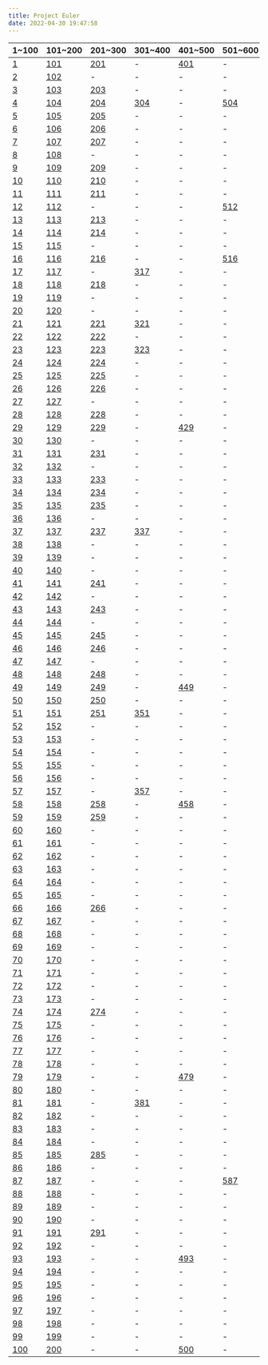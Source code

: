 ```yaml
---
title: Project Euler
date: 2022-04-30 19:47:58
---
```



|1~100|101~200|201~300|301~400|401~500|501~600|601~700|701~800|
|-|-|-|-|-|-|-|-|
|[1](../QUESTION/Project-Euler-1)|[101](../QUESTION/Project-Euler-101)|[201](../QUESTION/Project-Euler-201)|-|[401](../QUESTION/Project-Euler-401)|-|[601](../QUESTION/Project-Euler-601)|-|
|[2](../QUESTION/Project-Euler-2)|[102](../QUESTION/Project-Euler-102)|-|-|-|-|-|-|
|[3](../QUESTION/Project-Euler-3)|[103](../QUESTION/Project-Euler-103)|[203](../QUESTION/Project-Euler-203)|-|-|-|-|-|
|[4](../QUESTION/Project-Euler-4)|[104](../QUESTION/Project-Euler-104)|[204](../QUESTION/Project-Euler-204)|[304](../QUESTION/Project-Euler-304)|-|[504](../QUESTION/Project-Euler-504)|-|-|
|[5](../QUESTION/Project-Euler-5)|[105](../QUESTION/Project-Euler-105)|[205](../QUESTION/Project-Euler-205)|-|-|-|-|-|
|[6](../QUESTION/Project-Euler-6)|[106](../QUESTION/Project-Euler-106)|[206](../QUESTION/Project-Euler-206)|-|-|-|-|-|
|[7](../QUESTION/Project-Euler-7)|[107](../QUESTION/Project-Euler-107)|[207](../QUESTION/Project-Euler-207)|-|-|-|[607](../QUESTION/Project-Euler-607)|-|
|[8](../QUESTION/Project-Euler-8)|[108](../QUESTION/Project-Euler-108)|-|-|-|-|-|-|
|[9](../QUESTION/Project-Euler-9)|[109](../QUESTION/Project-Euler-109)|[209](../QUESTION/Project-Euler-209)|-|-|-|[609](../QUESTION/Project-Euler-609)|-|
|[10](../QUESTION/Project-Euler-10)|[110](../QUESTION/Project-Euler-110)|[210](../QUESTION/Project-Euler-210)|-|-|-|-|-|
|[11](../QUESTION/Project-Euler-11)|[111](../QUESTION/Project-Euler-111)|[211](../QUESTION/Project-Euler-211)|-|-|-|-|-|
|[12](../QUESTION/Project-Euler-12)|[112](../QUESTION/Project-Euler-112)|-|-|-|[512](../QUESTION/Project-Euler-512)|-|-|
|[13](../QUESTION/Project-Euler-13)|[113](../QUESTION/Project-Euler-113)|[213](../QUESTION/Project-Euler-213)|-|-|-|[613](../QUESTION/Project-Euler-613)|-|
|[14](../QUESTION/Project-Euler-14)|[114](../QUESTION/Project-Euler-114)|[214](../QUESTION/Project-Euler-214)|-|-|-|-|-|
|[15](../QUESTION/Project-Euler-15)|[115](../QUESTION/Project-Euler-115)|-|-|-|-|-|-|
|[16](../QUESTION/Project-Euler-16)|[116](../QUESTION/Project-Euler-116)|[216](../QUESTION/Project-Euler-216)|-|-|[516](../QUESTION/Project-Euler-516)|-|-|
|[17](../QUESTION/Project-Euler-17)|[117](../QUESTION/Project-Euler-117)|-|[317](../QUESTION/Project-Euler-317)|-|-|-|-|
|[18](../QUESTION/Project-Euler-18)|[118](../QUESTION/Project-Euler-118)|[218](../QUESTION/Project-Euler-218)|-|-|-|[618](../QUESTION/Project-Euler-618)|-|
|[19](../QUESTION/Project-Euler-19)|[119](../QUESTION/Project-Euler-119)|-|-|-|-|-|-|
|[20](../QUESTION/Project-Euler-20)|[120](../QUESTION/Project-Euler-120)|-|-|-|-|-|-|
|[21](../QUESTION/Project-Euler-21)|[121](../QUESTION/Project-Euler-121)|[221](../QUESTION/Project-Euler-221)|[321](../QUESTION/Project-Euler-321)|-|-|-|-|
|[22](../QUESTION/Project-Euler-22)|[122](../QUESTION/Project-Euler-122)|[222](../QUESTION/Project-Euler-222)|-|-|-|-|-|
|[23](../QUESTION/Project-Euler-23)|[123](../QUESTION/Project-Euler-123)|[223](../QUESTION/Project-Euler-223)|[323](../QUESTION/Project-Euler-323)|-|-|-|-|
|[24](../QUESTION/Project-Euler-24)|[124](../QUESTION/Project-Euler-124)|[224](../QUESTION/Project-Euler-224)|-|-|-|-|[724](../QUESTION/Project-Euler-724)|
|[25](../QUESTION/Project-Euler-25)|[125](../QUESTION/Project-Euler-125)|[225](../QUESTION/Project-Euler-225)|-|-|-|[625](../QUESTION/Project-Euler-625)|-|
|[26](../QUESTION/Project-Euler-26)|[126](../QUESTION/Project-Euler-126)|[226](../QUESTION/Project-Euler-226)|-|-|-|-|-|
|[27](../QUESTION/Project-Euler-27)|[127](../QUESTION/Project-Euler-127)|-|-|-|-|-|[727](../QUESTION/Project-Euler-727)|
|[28](../QUESTION/Project-Euler-28)|[128](../QUESTION/Project-Euler-128)|[228](../QUESTION/Project-Euler-228)|-|-|-|-|-|
|[29](../QUESTION/Project-Euler-29)|[129](../QUESTION/Project-Euler-129)|[229](../QUESTION/Project-Euler-229)|-|[429](../QUESTION/Project-Euler-429)|-|-|-|
|[30](../QUESTION/Project-Euler-30)|[130](../QUESTION/Project-Euler-130)|-|-|-|-|-|-|
|[31](../QUESTION/Project-Euler-31)|[131](../QUESTION/Project-Euler-131)|[231](../QUESTION/Project-Euler-231)|-|-|-|-|-|
|[32](../QUESTION/Project-Euler-32)|[132](../QUESTION/Project-Euler-132)|-|-|-|-|-|-|
|[33](../QUESTION/Project-Euler-33)|[133](../QUESTION/Project-Euler-133)|[233](../QUESTION/Project-Euler-233)|-|-|-|-|[733](../QUESTION/Project-Euler-733)|
|[34](../QUESTION/Project-Euler-34)|[134](../QUESTION/Project-Euler-134)|[234](../QUESTION/Project-Euler-234)|-|-|-|-|-|
|[35](../QUESTION/Project-Euler-35)|[135](../QUESTION/Project-Euler-135)|[235](../QUESTION/Project-Euler-235)|-|-|-|-|-|
|[36](../QUESTION/Project-Euler-36)|[136](../QUESTION/Project-Euler-136)|-|-|-|-|-|-|
|[37](../QUESTION/Project-Euler-37)|[137](../QUESTION/Project-Euler-137)|[237](../QUESTION/Project-Euler-237)|[337](../QUESTION/Project-Euler-337)|-|-|-|-|
|[38](../QUESTION/Project-Euler-38)|[138](../QUESTION/Project-Euler-138)|-|-|-|-|-|-|
|[39](../QUESTION/Project-Euler-39)|[139](../QUESTION/Project-Euler-139)|-|-|-|-|-|-|
|[40](../QUESTION/Project-Euler-40)|[140](../QUESTION/Project-Euler-140)|-|-|-|-|-|-|
|[41](../QUESTION/Project-Euler-41)|[141](../QUESTION/Project-Euler-141)|[241](../QUESTION/Project-Euler-241)|-|-|-|-|-|
|[42](../QUESTION/Project-Euler-42)|[142](../QUESTION/Project-Euler-142)|-|-|-|-|-|-|
|[43](../QUESTION/Project-Euler-43)|[143](../QUESTION/Project-Euler-143)|[243](../QUESTION/Project-Euler-243)|-|-|-|[643](../QUESTION/Project-Euler-643)|[743](../QUESTION/Project-Euler-743)|
|[44](../QUESTION/Project-Euler-44)|[144](../QUESTION/Project-Euler-144)|-|-|-|-|-|-|
|[45](../QUESTION/Project-Euler-45)|[145](../QUESTION/Project-Euler-145)|[245](../QUESTION/Project-Euler-245)|-|-|-|-|-|
|[46](../QUESTION/Project-Euler-46)|[146](../QUESTION/Project-Euler-146)|[246](../QUESTION/Project-Euler-246)|-|-|-|-|-|
|[47](../QUESTION/Project-Euler-47)|[147](../QUESTION/Project-Euler-147)|-|-|-|-|-|-|
|[48](../QUESTION/Project-Euler-48)|[148](../QUESTION/Project-Euler-148)|[248](../QUESTION/Project-Euler-248)|-|-|-|-|-|
|[49](../QUESTION/Project-Euler-49)|[149](../QUESTION/Project-Euler-149)|[249](../QUESTION/Project-Euler-249)|-|[449](../QUESTION/Project-Euler-449)|-|-|-|
|[50](../QUESTION/Project-Euler-50)|[150](../QUESTION/Project-Euler-150)|[250](../QUESTION/Project-Euler-250)|-|-|-|[650](../QUESTION/Project-Euler-650)|-|
|[51](../QUESTION/Project-Euler-51)|[151](../QUESTION/Project-Euler-151)|[251](../QUESTION/Project-Euler-251)|[351](../QUESTION/Project-Euler-351)|-|-|-|-|
|[52](../QUESTION/Project-Euler-52)|[152](../QUESTION/Project-Euler-152)|-|-|-|-|-|-|
|[53](../QUESTION/Project-Euler-53)|[153](../QUESTION/Project-Euler-153)|-|-|-|-|-|-|
|[54](../QUESTION/Project-Euler-54)|[154](../QUESTION/Project-Euler-154)|-|-|-|-|-|-|
|[55](../QUESTION/Project-Euler-55)|[155](../QUESTION/Project-Euler-155)|-|-|-|-|-|-|
|[56](../QUESTION/Project-Euler-56)|[156](../QUESTION/Project-Euler-156)|-|-|-|-|-|-|
|[57](../QUESTION/Project-Euler-57)|[157](../QUESTION/Project-Euler-157)|-|[357](../QUESTION/Project-Euler-357)|-|-|-|-|
|[58](../QUESTION/Project-Euler-58)|[158](../QUESTION/Project-Euler-158)|[258](../QUESTION/Project-Euler-258)|-|[458](../QUESTION/Project-Euler-458)|-|-|-|
|[59](../QUESTION/Project-Euler-59)|[159](../QUESTION/Project-Euler-159)|[259](../QUESTION/Project-Euler-259)|-|-|-|-|-|
|[60](../QUESTION/Project-Euler-60)|[160](../QUESTION/Project-Euler-160)|-|-|-|-|-|-|
|[61](../QUESTION/Project-Euler-61)|[161](../QUESTION/Project-Euler-161)|-|-|-|-|-|-|
|[62](../QUESTION/Project-Euler-62)|[162](../QUESTION/Project-Euler-162)|-|-|-|-|-|-|
|[63](../QUESTION/Project-Euler-63)|[163](../QUESTION/Project-Euler-163)|-|-|-|-|-|-|
|[64](../QUESTION/Project-Euler-64)|[164](../QUESTION/Project-Euler-164)|-|-|-|-|-|-|
|[65](../QUESTION/Project-Euler-65)|[165](../QUESTION/Project-Euler-165)|-|-|-|-|-|-|
|[66](../QUESTION/Project-Euler-66)|[166](../QUESTION/Project-Euler-166)|[266](../QUESTION/Project-Euler-266)|-|-|-|-|-|
|[67](../QUESTION/Project-Euler-67)|[167](../QUESTION/Project-Euler-167)|-|-|-|-|-|-|
|[68](../QUESTION/Project-Euler-68)|[168](../QUESTION/Project-Euler-168)|-|-|-|-|-|-|
|[69](../QUESTION/Project-Euler-69)|[169](../QUESTION/Project-Euler-169)|-|-|-|-|-|-|
|[70](../QUESTION/Project-Euler-70)|[170](../QUESTION/Project-Euler-170)|-|-|-|-|-|-|
|[71](../QUESTION/Project-Euler-71)|[171](../QUESTION/Project-Euler-171)|-|-|-|-|-|-|
|[72](../QUESTION/Project-Euler-72)|[172](../QUESTION/Project-Euler-172)|-|-|-|-|-|-|
|[73](../QUESTION/Project-Euler-73)|[173](../QUESTION/Project-Euler-173)|-|-|-|-|-|-|
|[74](../QUESTION/Project-Euler-74)|[174](../QUESTION/Project-Euler-174)|[274](../QUESTION/Project-Euler-274)|-|-|-|-|-|
|[75](../QUESTION/Project-Euler-75)|[175](../QUESTION/Project-Euler-175)|-|-|-|-|-|-|
|[76](../QUESTION/Project-Euler-76)|[176](../QUESTION/Project-Euler-176)|-|-|-|-|-|-|
|[77](../QUESTION/Project-Euler-77)|[177](../QUESTION/Project-Euler-177)|-|-|-|-|-|-|
|[78](../QUESTION/Project-Euler-78)|[178](../QUESTION/Project-Euler-178)|-|-|-|-|-|-|
|[79](../QUESTION/Project-Euler-79)|[179](../QUESTION/Project-Euler-179)|-|-|[479](../QUESTION/Project-Euler-479)|-|-|-|
|[80](../QUESTION/Project-Euler-80)|[180](../QUESTION/Project-Euler-180)|-|-|-|-|-|-|
|[81](../QUESTION/Project-Euler-81)|[181](../QUESTION/Project-Euler-181)|-|[381](../QUESTION/Project-Euler-381)|-|-|-|-|
|[82](../QUESTION/Project-Euler-82)|[182](../QUESTION/Project-Euler-182)|-|-|-|-|-|-|
|[83](../QUESTION/Project-Euler-83)|[183](../QUESTION/Project-Euler-183)|-|-|-|-|-|-|
|[84](../QUESTION/Project-Euler-84)|[184](../QUESTION/Project-Euler-184)|-|-|-|-|[684](../QUESTION/Project-Euler-684)|-|
|[85](../QUESTION/Project-Euler-85)|[185](../QUESTION/Project-Euler-185)|[285](../QUESTION/Project-Euler-285)|-|-|-|-|-|
|[86](../QUESTION/Project-Euler-86)|[186](../QUESTION/Project-Euler-186)|-|-|-|-|-|-|
|[87](../QUESTION/Project-Euler-87)|[187](../QUESTION/Project-Euler-187)|-|-|-|[587](../QUESTION/Project-Euler-587)|-|-|
|[88](../QUESTION/Project-Euler-88)|[188](../QUESTION/Project-Euler-188)|-|-|-|-|-|-|
|[89](../QUESTION/Project-Euler-89)|[189](../QUESTION/Project-Euler-189)|-|-|-|-|-|-|
|[90](../QUESTION/Project-Euler-90)|[190](../QUESTION/Project-Euler-190)|-|-|-|-|-|-|
|[91](../QUESTION/Project-Euler-91)|[191](../QUESTION/Project-Euler-191)|[291](../QUESTION/Project-Euler-291)|-|-|-|-|-|
|[92](../QUESTION/Project-Euler-92)|[192](../QUESTION/Project-Euler-192)|-|-|-|-|-|-|
|[93](../QUESTION/Project-Euler-93)|[193](../QUESTION/Project-Euler-193)|-|-|[493](../QUESTION/Project-Euler-493)|-|-|-|
|[94](../QUESTION/Project-Euler-94)|[194](../QUESTION/Project-Euler-194)|-|-|-|-|-|-|
|[95](../QUESTION/Project-Euler-95)|[195](../QUESTION/Project-Euler-195)|-|-|-|-|-|-|
|[96](../QUESTION/Project-Euler-96)|[196](../QUESTION/Project-Euler-196)|-|-|-|-|-|-|
|[97](../QUESTION/Project-Euler-97)|[197](../QUESTION/Project-Euler-197)|-|-|-|-|-|-|
|[98](../QUESTION/Project-Euler-98)|[198](../QUESTION/Project-Euler-198)|-|-|-|-|-|-|
|[99](../QUESTION/Project-Euler-99)|[199](../QUESTION/Project-Euler-199)|-|-|-|-|-|-|
|[100](../QUESTION/Project-Euler-100)|[200](../QUESTION/Project-Euler-200)|-|-|[500](../QUESTION/Project-Euler-500)|-|-|[800](../QUESTION/Project-Euler-800)|
